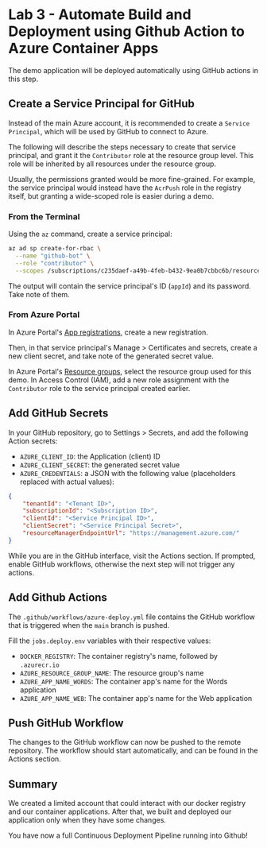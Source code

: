 # Lab 3 - Automate Build and Deployment using Github Action to Azure Container Apps

The demo application will be deployed automatically using GitHub actions in this step.

## Create a Service Principal for GitHub

Instead of the main Azure account, it is recommended to create a `Service Principal`, which will be used by GitHub to connect to Azure.

The following will describe the steps necessary to create that service principal, and grant it the `Contributor` role at the resource group level. This role will be inherited by all resources under the resource group.

Usually, the permissions granted would be more fine-grained. For example, the service principal would instead have the `AcrPush` role in the registry itself, but granting a wide-scoped role is easier during a demo.

### From the Terminal

Using the `az` command, create a service principal:

```bash
az ad sp create-for-rbac \
  --name "github-bot" \
  --role "contributor" \
  --scopes /subscriptions/c235daef-a49b-4feb-b432-9ea0b7cbbc6b/resourceGroups/064b73c3
```

The output will contain the service principal's ID (`appId`) and its password. Take note of them.

### From Azure Portal

In Azure Portal's [App registrations](https://portal.azure.com/#blade/Microsoft_AAD_RegisteredApps/ApplicationsListBlade), create a new registration.

Then, in that service principal's Manage > Certificates and secrets, create a new client secret, and take note of the generated secret value.

In Azure Portal's [Resource groups](https://portal.azure.com/#blade/HubsExtension/BrowseResourceGroups), select the resource group used for this demo. In Access Control (IAM), add a new role assignment with the `Contributor` role to the service principal created earlier.

## Add GitHub Secrets

In your GitHub repository, go to Settings > Secrets, and add the following Action secrets:

* `AZURE_CLIENT_ID`: the Application (client) ID
* `AZURE_CLIENT_SECRET`: the generated secret value
* `AZURE_CREDENTIALS`: a JSON with the following value (placeholders replaced with actual values):

```json
{
    "tenantId": "<Tenant ID>",
    "subscriptionId": "<Subscription ID>",
    "clientId": "<Service Principal ID>",
    "clientSecret": "<Service Principal Secret>",
    "resourceManagerEndpointUrl": "https://management.azure.com/"
}
```

While you are in the GitHub interface, visit the Actions section. If prompted, enable GitHub workflows, otherwise the next step will not trigger any actions.

## Add Github Actions

The `.github/workflows/azure-deploy.yml` file contains the GitHub workflow that is triggered when the `main` branch is pushed.

Fill the `jobs.deploy.env` variables with their respective values:

* `DOCKER_REGISTRY`: The container registry's name, followed by `.azurecr.io`
* `AZURE_RESOURCE_GROUP_NAME`: The resource group's name
* `AZURE_APP_NAME_WORDS`: The container app's name for the Words application
* `AZURE_APP_NAME_WEB`: The container app's name for the Web application

## Push GitHub Workflow

The changes to the GitHub workflow can now be pushed to the remote repository. The workflow should start automatically, and can be found in the Actions section.

## Summary

We created a limited account that could interact with our docker registry and our container applications. After that, we built and deployed our application only when they have some changes.

You have now a full Continuous Deployment Pipeline running into Github!
